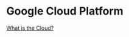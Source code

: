 # Google Cloud Platform

[What is the Cloud?](https://techdevguide.withgoogle.com/paths/cloud/what-is-the-cloud/)
